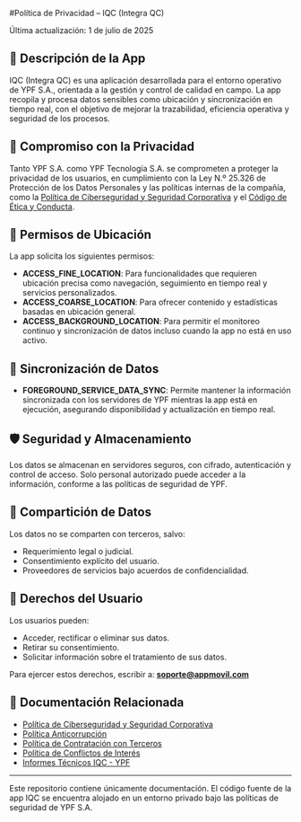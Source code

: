#Política de Privacidad – IQC (Integra QC)

Última actualización: 1 de julio de 2025

## 📱 Descripción de la App

IQC (Integra QC) es una aplicación desarrollada para el entorno operativo de YPF S.A., orientada a la gestión y control de calidad en campo. La app recopila y procesa datos sensibles como ubicación y sincronización en tiempo real, con el objetivo de mejorar la trazabilidad, eficiencia operativa y seguridad de los procesos.

## 🔐 Compromiso con la Privacidad

Tanto YPF S.A. como YPF Tecnología S.A. se comprometen a proteger la privacidad de los usuarios, en cumplimiento con la Ley N.º 25.326 de Protección de los Datos Personales y las políticas internas de la compañía, como la [Política de Ciberseguridad y Seguridad Corporativa](#) y el [Código de Ética y Conducta](#).

## 📍 Permisos de Ubicación

La app solicita los siguientes permisos:

- **ACCESS_FINE_LOCATION**: Para funcionalidades que requieren ubicación precisa como navegación, seguimiento en tiempo real y servicios personalizados.
- **ACCESS_COARSE_LOCATION**: Para ofrecer contenido y estadísticas basadas en ubicación general.
- **ACCESS_BACKGROUND_LOCATION**: Para permitir el monitoreo continuo y sincronización de datos incluso cuando la app no está en uso activo.

## 🔄 Sincronización de Datos

- **FOREGROUND_SERVICE_DATA_SYNC**: Permite mantener la información sincronizada con los servidores de YPF mientras la app está en ejecución, asegurando disponibilidad y actualización en tiempo real.

## 🛡️ Seguridad y Almacenamiento

Los datos se almacenan en servidores seguros, con cifrado, autenticación y control de acceso. Solo personal autorizado puede acceder a la información, conforme a las políticas de seguridad de YPF.

## 🤝 Compartición de Datos

Los datos no se comparten con terceros, salvo:

- Requerimiento legal o judicial.
- Consentimiento explícito del usuario.
- Proveedores de servicios bajo acuerdos de confidencialidad.

## 👤 Derechos del Usuario

Los usuarios pueden:

- Acceder, rectificar o eliminar sus datos.
- Retirar su consentimiento.
- Solicitar información sobre el tratamiento de sus datos.

Para ejercer estos derechos, escribir a: **soporte@appmovil.com**

## 🧾 Documentación Relacionada

- [Política de Ciberseguridad y Seguridad Corporativa](#)
- [Política Anticorrupción](#)
- [Política de Contratación con Terceros](#)
- [Política de Conflictos de Interés](#)
- [Informes Técnicos IQC - YPF](#)

---

Este repositorio contiene únicamente documentación. El código fuente de la app IQC se encuentra alojado en un entorno privado bajo las políticas de seguridad de YPF S.A.

